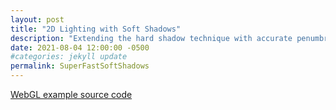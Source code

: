 ```yaml
---
layout: post
title: "2D Lighting with Soft Shadows"
description: "Extending the hard shadow technique with accurate penumbras."
date: 2021-08-04 12:00:00 -0500
#categories: jekyll update
permalink: SuperFastSoftShadows
---
```


<!--
Introduction to soft shadows w/ diagram
Soft shadows via subtraction
Packing the vertex data
Expanding the geometry for the penumbra
Penumbra gradients
Penumbra matrices
Clipping values
Light penetration

Gradient precision issues
Fixing negative HDR mask values
-->

<canvas id="glcanvas" width="640" height="480"></canvas>
<script src="/js/lighting-2d/soft-shadows.js" defer></script>
[WebGL example source code](/js/lighting-2d/soft-shadows.js)
